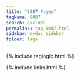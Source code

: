 ```yaml
---
title: "8087 Pages"
tagName: 8087
search: exclude
permalink: tag_8087.html
sidebar: mydoc_sidebar
folder: tags
---
```

{% include taglogic.html %}

{% include links.html %}
